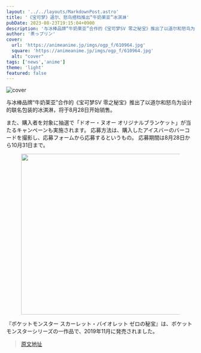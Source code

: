 ```yaml
---
layout: '../../layouts/MarkdownPost.astro'
title: '《宝可梦》道尔、怒鸟搭档推出“牛奶莱亚”冰淇淋'
pubDate: 2023-08-23T19:15:04+0900
description: '与冰棒品牌“牛奶莱亚”合作的《宝可梦SV 零之秘宝》推出了以道尔和怒鸟为设计的联名包装的冰淇淋，将于8月28日开始销售。'
author: '茶っプリン'
cover:
  url: 'https://animeanime.jp/imgs/ogp_f/610964.jpg'
  square: 'https://animeanime.jp/imgs/ogp_f/610964.jpg'
  alt: "cover"
tags: ['news','anime']
theme: 'light'
featured: false
---
```


![cover](https://animeanime.jp/imgs/ogp_f/610964.jpg) 

与冰棒品牌“牛奶莱亚”合作的《宝可梦SV 零之秘宝》推出了以道尔和怒鸟为设计的联名包装的冰淇淋，将于8月28日开始销售。

</b></h2><p>また、購入者を対象に抽選で「ドオー・ヌオー オリジナルブランケット」が当たるキャンペーンも実施されます。 応募方法は、購入したアイスバーのバーコードを撮影し、応募フォームから応募するというもの。 応募期間は8月28日から10月31日まで。 </p><figure class="ctms-editor-image"><img src="/imgs/zoom/610979.jpg" class="inline-article-image" width="640" height="429"></figure><p>『ポケットモンスター スカーレット・バイオレット ゼロの秘宝』は、ポケットモンスターシリーズの一作品で、2019年11月に発売されました。 </p>

>[原文地址](https://animeanime.jp/article/2023/08/23/79461.html)  